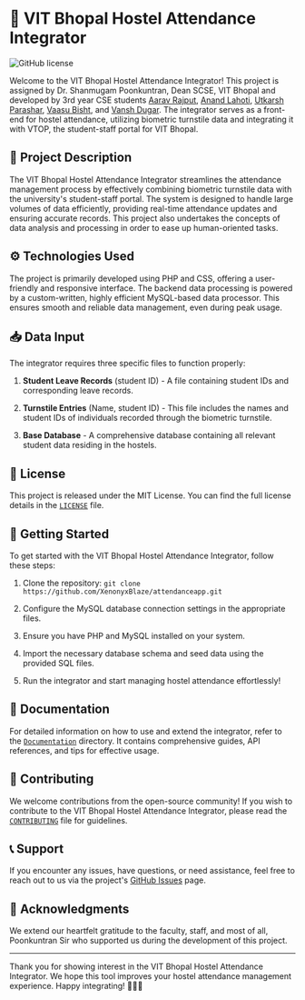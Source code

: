 # 👋 VIT Bhopal Hostel Attendance Integrator

![GitHub license](https://img.shields.io/badge/license-MIT-blue.svg)

Welcome to the VIT Bhopal Hostel Attendance Integrator! This project is assigned by Dr. Shanmugam Poonkuntran, Dean SCSE, VIT Bhopal and developed by 3rd year CSE students [Aarav Rajput](https://github.com/XenonyxBlaze), [Anand Lahoti](https://github.com/foundanand), [Utkarsh Parashar](https://github.com/thedabworthyglitch), [Vaasu Bisht](https://github.com/vaasu2002), and [Vansh Dugar](https://github.com/). The integrator serves as a front-end for hostel attendance, utilizing biometric turnstile data and integrating it with VTOP, the student-staff portal for VIT Bhopal.

## 📝 Project Description

The VIT Bhopal Hostel Attendance Integrator streamlines the attendance management process by effectively combining biometric turnstile data with the university's student-staff portal. The system is designed to handle large volumes of data efficiently, providing real-time attendance updates and ensuring accurate records. This project also undertakes the concepts of data analysis and processing in order to ease up human-oriented tasks.

## ⚙️ Technologies Used

The project is primarily developed using PHP and CSS, offering a user-friendly and responsive interface. The backend data processing is powered by a custom-written, highly efficient MySQL-based data processor. This ensures smooth and reliable data management, even during peak usage.

## 📥 Data Input

The integrator requires three specific files to function properly:

1. **Student Leave Records** (student ID) - A file containing student IDs and corresponding leave records.

2. **Turnstile Entries** (Name, student ID) - This file includes the names and student IDs of individuals recorded through the biometric turnstile.

3. **Base Database** - A comprehensive database containing all relevant student data residing in the hostels.

## 📄 License

This project is released under the MIT License. You can find the full license details in the [`LICENSE`](./LICENSE) file.

## 🚀 Getting Started

To get started with the VIT Bhopal Hostel Attendance Integrator, follow these steps:

1. Clone the repository: `git clone https://github.com/XenonyxBlaze/attendanceapp.git`

2. Configure the MySQL database connection settings in the appropriate files.

3. Ensure you have PHP and MySQL installed on your system.

4. Import the necessary database schema and seed data using the provided SQL files.

5. Run the integrator and start managing hostel attendance effortlessly!

## 📃 Documentation

For detailed information on how to use and extend the integrator, refer to the [`Documentation`](./Documentation) directory. It contains comprehensive guides, API references, and tips for effective usage.

## 🤝 Contributing

We welcome contributions from the open-source community! If you wish to contribute to the VIT Bhopal Hostel Attendance Integrator, please read the [`CONTRIBUTING`](./CONTRIBUTING.md) file for guidelines.

## 📞 Support

If you encounter any issues, have questions, or need assistance, feel free to reach out to us via the project's [GitHub Issues](https://github.com/your-username/hostel-attendance-integrator/issues) page.

## 📜 Acknowledgments

We extend our heartfelt gratitude to the faculty, staff, and most of all, Poonkuntran Sir who supported us during the development of this project.

---

Thank you for showing interest in the VIT Bhopal Hostel Attendance Integrator. We hope this tool improves your hostel attendance management experience. Happy integrating! 🎉🏢🎯
